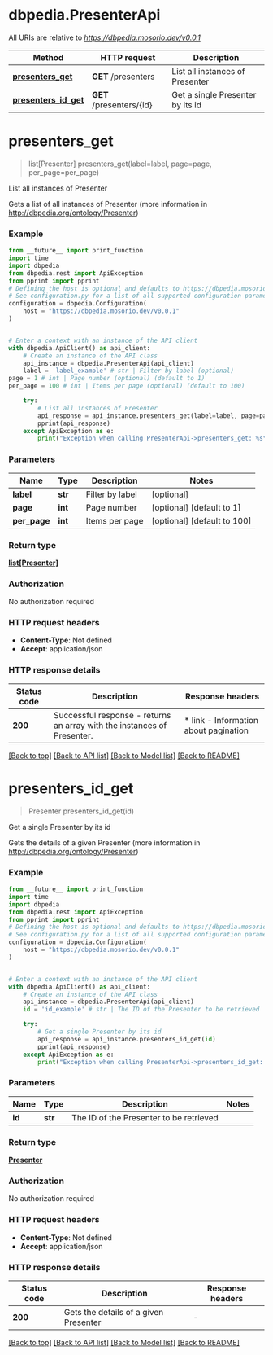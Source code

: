 # dbpedia.PresenterApi

All URIs are relative to *https://dbpedia.mosorio.dev/v0.0.1*

Method | HTTP request | Description
------------- | ------------- | -------------
[**presenters_get**](PresenterApi.md#presenters_get) | **GET** /presenters | List all instances of Presenter
[**presenters_id_get**](PresenterApi.md#presenters_id_get) | **GET** /presenters/{id} | Get a single Presenter by its id


# **presenters_get**
> list[Presenter] presenters_get(label=label, page=page, per_page=per_page)

List all instances of Presenter

Gets a list of all instances of Presenter (more information in http://dbpedia.org/ontology/Presenter)

### Example

```python
from __future__ import print_function
import time
import dbpedia
from dbpedia.rest import ApiException
from pprint import pprint
# Defining the host is optional and defaults to https://dbpedia.mosorio.dev/v0.0.1
# See configuration.py for a list of all supported configuration parameters.
configuration = dbpedia.Configuration(
    host = "https://dbpedia.mosorio.dev/v0.0.1"
)


# Enter a context with an instance of the API client
with dbpedia.ApiClient() as api_client:
    # Create an instance of the API class
    api_instance = dbpedia.PresenterApi(api_client)
    label = 'label_example' # str | Filter by label (optional)
page = 1 # int | Page number (optional) (default to 1)
per_page = 100 # int | Items per page (optional) (default to 100)

    try:
        # List all instances of Presenter
        api_response = api_instance.presenters_get(label=label, page=page, per_page=per_page)
        pprint(api_response)
    except ApiException as e:
        print("Exception when calling PresenterApi->presenters_get: %s\n" % e)
```

### Parameters

Name | Type | Description  | Notes
------------- | ------------- | ------------- | -------------
 **label** | **str**| Filter by label | [optional] 
 **page** | **int**| Page number | [optional] [default to 1]
 **per_page** | **int**| Items per page | [optional] [default to 100]

### Return type

[**list[Presenter]**](Presenter.md)

### Authorization

No authorization required

### HTTP request headers

 - **Content-Type**: Not defined
 - **Accept**: application/json

### HTTP response details
| Status code | Description | Response headers |
|-------------|-------------|------------------|
**200** | Successful response - returns an array with the instances of Presenter. |  * link - Information about pagination <br>  |

[[Back to top]](#) [[Back to API list]](../README.md#documentation-for-api-endpoints) [[Back to Model list]](../README.md#documentation-for-models) [[Back to README]](../README.md)

# **presenters_id_get**
> Presenter presenters_id_get(id)

Get a single Presenter by its id

Gets the details of a given Presenter (more information in http://dbpedia.org/ontology/Presenter)

### Example

```python
from __future__ import print_function
import time
import dbpedia
from dbpedia.rest import ApiException
from pprint import pprint
# Defining the host is optional and defaults to https://dbpedia.mosorio.dev/v0.0.1
# See configuration.py for a list of all supported configuration parameters.
configuration = dbpedia.Configuration(
    host = "https://dbpedia.mosorio.dev/v0.0.1"
)


# Enter a context with an instance of the API client
with dbpedia.ApiClient() as api_client:
    # Create an instance of the API class
    api_instance = dbpedia.PresenterApi(api_client)
    id = 'id_example' # str | The ID of the Presenter to be retrieved

    try:
        # Get a single Presenter by its id
        api_response = api_instance.presenters_id_get(id)
        pprint(api_response)
    except ApiException as e:
        print("Exception when calling PresenterApi->presenters_id_get: %s\n" % e)
```

### Parameters

Name | Type | Description  | Notes
------------- | ------------- | ------------- | -------------
 **id** | **str**| The ID of the Presenter to be retrieved | 

### Return type

[**Presenter**](Presenter.md)

### Authorization

No authorization required

### HTTP request headers

 - **Content-Type**: Not defined
 - **Accept**: application/json

### HTTP response details
| Status code | Description | Response headers |
|-------------|-------------|------------------|
**200** | Gets the details of a given Presenter |  -  |

[[Back to top]](#) [[Back to API list]](../README.md#documentation-for-api-endpoints) [[Back to Model list]](../README.md#documentation-for-models) [[Back to README]](../README.md)

